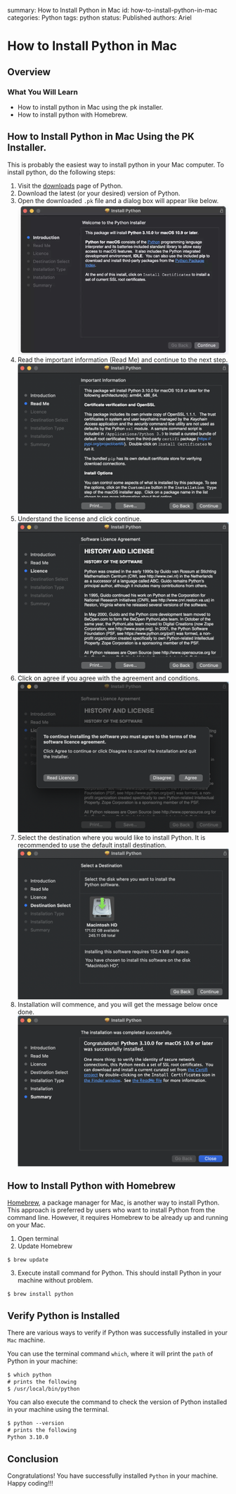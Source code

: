 summary: How to Install Python in Mac
id: how-to-install-python-in-mac
categories: Python
tags: python
status: Published
authors: Ariel

# How to Install Python in Mac

<!-- ------------------------ -->
## Overview

### What You Will Learn 
- How to install python in Mac using the pk installer.
- How to install python with Homebrew.

<!-- ------------------------ -->
## How to Install Python in Mac Using the PK Installer.

This is probably the easiest way to install python in your Mac computer. To install python, do the following steps:

1. Visit the [downloads](https://www.python.org/downloads/) page of Python.
2. Download the latest (or your desired) version of Python.
3. Open the downloaded `.pk` file and a dialog box will appear like below.
  ![Installation Dialog](assets/install.webp)
4. Read the important information (Read Me) and continue to the next step.
  ![Important Information](assets/readme.png)
5. Understand the license and click continue.
  ![License](assets/license.png)
6. Click on agree if you agree with the agreement and conditions.
  ![Agreement and Conditions](assets/agreement.png)
7. Select the destination where you would like to install Python. It is recommended to use the default install destination.
  ![Install Destination](assets/destination.png)
8. Installation will commence, and you will get the message below once done.
  ![Installation Done](assets/installdone.png)

<!-- ------------------------ -->
## How to Install Python with Homebrew

[Homebrew](https://brew.sh), a package manager for Mac, is another way to install Python. This approach is preferred by users who want to install Python from the command line. However, it requires Homebrew to be already up and running on your Mac.

1. Open terminal
2. Update Homebrew
```shell
$ brew update
```
3. Execute install command for Python. This should install Python in your machine without problem.
```shell
$ brew install python
```

<!-- ------------------------ -->
## Verify Python is Installed

There are various ways to verify if Python was successfully installed in your `Mac` machine.

You can use the terminal command `which`, where it will print the `path` of Python in your machine:
```shell
$ which python
# prints the following
$ /usr/local/bin/python
```

You can also execute the command to check the version of Python installed in your machine using the terminal.
```shell
$ python --version
# prints the following
Python 3.10.0
```

<!-- ------------------------ -->
## Conclusion

Congratulations! You have successfully installed `Python` in your machine. Happy coding!!! 
